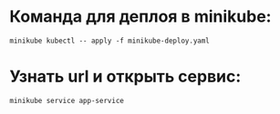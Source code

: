 # Команда для деплоя в minikube:

`minikube kubectl -- apply -f minikube-deploy.yaml`

# Узнать url и открыть сервис:

`minikube service app-service`